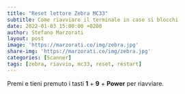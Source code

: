 ```yaml
---
title: "Reset lettore Zebra MC33"
subtitle: Come riavviare il terminale in caso si blocchi
date: 2022-01-03 15:00:00 +0200
author: Stefano Marzorati
layout: post
image: 'https://marzorati.co/img/zebra.jpg'
share-img: 'https://marzorati.co/img/zebra.jpg'
categories: [Scanner]
tags: [zebra, riavvio, mc33, reset, restart]
---
```

Premi e tieni premuto i tasti **1** + **9** + **Power** per riavviare.
